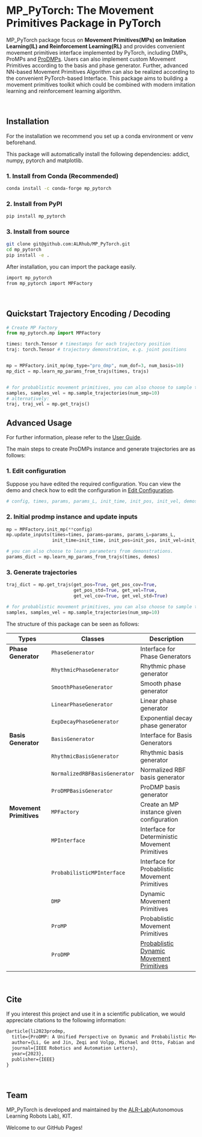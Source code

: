 # MP_PyTorch: The Movement Primitives Package in PyTorch

MP_PyTorch package focus on **Movement Primitives(MPs) on Imitation Learning(IL) and Reinforcement Learning(RL)** and provides convenient movement primitives interface implemented by PyTorch, including DMPs, ProMPs and [ProDMPs](https://arxiv.org/abs/2210.01531). 
Users can also implement custom Movement Primitives according to the basis and phase generator. Further, advanced NN-based Movement Primitives Algorithm can also be realized according to the convenient PyTorch-based Interface.
This package aims to building a movement primitives toolkit which could be combined with modern imitation learning and reinforcement learning algorithm.  

<!--
## Dependencies:
pytorch, addict, numpy, matplotlib
-->

&nbsp;
## Installation

For the installation we recommend you set up a conda environment or venv beforehand. 

This package will automatically install the following dependencies: addict, numpy, pytorch and matplotlib.

### 1. Install from Conda (Recommended)
```bash
conda install -c conda-forge mp_pytorch
```

### 2. Install from PyPI
```bash
pip install mp_pytorch
```

### 3. Install from source

```bash 
git clone git@github.com:ALRhub/MP_PyTorch.git
cd mp_pytorch
pip install -e .
```

After installation, you can import the package easily.
```bash
import mp_pytorch
from mp_pytorch import MPFactory
```

&nbsp;

## Quickstart Trajectory Encoding / Decoding

```python
# Create MP Factory
from mp_pytorch.mp import MPFactory

times: torch.Tensor # timestamps for each trajectory position
traj: torch.Tensor # trajectory demonstration, e.g. joint positions


mp = MPFactory.init_mp(mp_type="pro_dmp", num_dof=3, num_basis=10)
mp_dict = mp.learn_mp_params_from_trajs(times, trajs)


# for probablistic movement primitives, you can also choose to sample trajectories
samples, samples_vel = mp.sample_trajectories(num_smp=10)
# alternatively:
traj, traj_vel = mp.get_trajs()

```

## Advanced Usage
For further information, please refer to the [User Guide](./doc/README.md).

The main steps to create ProDMPs instance and generate trajectories are as follows:

### 1. Edit configuration 
Suppose you have edited the required configuration.
You can view the demo and check how to edit the configuration in [Edit Configuration](./doc/02_config.md).
```python
# config, times, params, params_L, init_time, init_pos, init_vel, demos = get_mp_utils("prodmp", True, True)
```

### 2. Initial prodmp instance and update inputs
```python
mp = MPFactory.init_mp(**config)
mp.update_inputs(times=times, params=params, params_L=params_L,
                 init_time=init_time, init_pos=init_pos, init_vel=init_vel)

# you can also choose to learn parameters from demonstrations.
params_dict = mp.learn_mp_params_from_trajs(times, demos)
```

### 3. Generate trajectories
```python
traj_dict = mp.get_trajs(get_pos=True, get_pos_cov=True,
                         get_pos_std=True, get_vel=True,
                         get_vel_cov=True, get_vel_std=True)

# for probablistic movement primitives, you can also choose to sample trajectories
samples, samples_vel = mp.sample_trajectories(num_smp=10)
```

The structure of this package can be seen as follows:

| Types                   | Classes                                  | Description                                                                  |
|-------------------------|------------------------------------------|------------------------------------------------------------------------------|
| **Phase Generator**     | `PhaseGenerator`                         | Interface for Phase Generators                                               |       
|                         | `RhythmicPhaseGenerator`                 | Rhythmic phase generator                                                     |       
|                         | `SmoothPhaseGenerator`                   | Smooth phase generator                                                       |       
|                         | `LinearPhaseGenerator`                   | Linear phase generator                                                       |       
|                         | `ExpDecayPhaseGenerator`                 | Exponential decay phase generator                                            |       
| **Basis Generator**     | `BasisGenerator`                         | Interface for Basis Generators                                               |       
|                         | `RhythmicBasisGenerator`                 | Rhythmic basis generator                                                     |       
|                         | `NormalizedRBFBasisGenerator`            | Normalized RBF basis generator                                               |       
|                         | `ProDMPBasisGenerator`                   | ProDMP basis generator                                                       |       
| **Movement Primitives** | `MPFactory`                              | Create an MP instance given configuration                                    |       
|                         | `MPInterface`                            | Interface for Deterministic Movement Primitives                              |       
|                         | `ProbabilisticMPInterface`               | Interface for Probablistic Movement Primitives                               |        
|                         | `DMP`                                    | Dynamic Movement Primitives                                                  |       
|                         | `ProMP`                                  | Probablistic Movement Primitives                                             |        
|                         | `ProDMP`                                 | [Probablistic Dynamic Movement Primitives](https://arxiv.org/abs/2210.01531) |        
 
 
 
&nbsp;
## Cite
If you interest this project and use it in a scientific publication, we would appreciate citations to the following information:
```markdown
@article{li2023prodmp,
  title={ProDMP: A Unified Perspective on Dynamic and Probabilistic Movement Primitives},
  author={Li, Ge and Jin, Zeqi and Volpp, Michael and Otto, Fabian and Lioutikov, Rudolf and Neumann, Gerhard},
  journal={IEEE Robotics and Automation Letters},
  year={2023},
  publisher={IEEE}
}

```

&nbsp;
## Team
MP_PyTorch is developed and maintained by the [ALR-Lab](https://alr.anthropomatik.kit.edu)(Autonomous Learning Robots Lab), KIT. 


<!DOCTYPE html>
<html>
  <head>    
    <meta name="google-site-verification" content="TBTpxqGVKOpnljA1-tH3WLxVPTqhX4y3d1voyDE_BSE" />
  </head>
  <body>
    <p>Welcome to our GitHub Pages!</p>
  </body>
</html>


